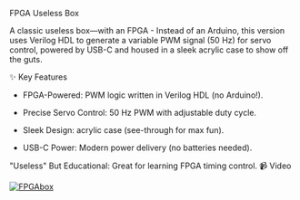 FPGA Useless Box 

A classic useless box—with an FPGA - Instead of an Arduino, this version uses Verilog HDL to generate a variable PWM signal (50 Hz) for servo control, powered by USB-C and housed in a sleek acrylic case to show off the guts.

✨ Key Features

- FPGA-Powered: PWM logic written in Verilog HDL (no Arduino!).

- Precise Servo Control: 50 Hz PWM with adjustable duty cycle.

- Sleek Design: acrylic case (see-through for max fun).

- USB-C Power: Modern power delivery (no batteries needed).

 "Useless" But Educational: Great for learning FPGA timing control.
📹 Video 

[![FPGAbox](https://img.youtube.com/vi/BtkI6LPmqMk/0.jpg)](https://www.youtube.com/watch?v=BtkI6LPmqMk)
